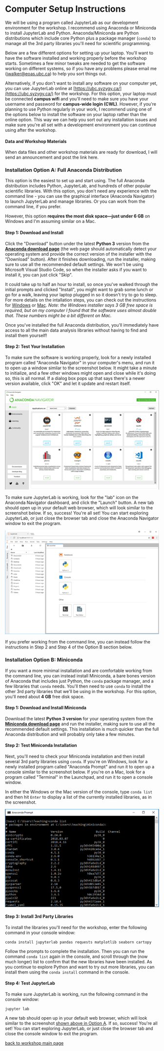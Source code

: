 # Computer Setup Instructions

We will be using a program called JupyterLab as our development environment for the workshop. I recommend using Anaconda or Miniconda to install JupyterLab and Python. Anaconda/Miniconda are Python distributions which include core Python plus a package manager (`conda`) to manage all the 3rd party libraries you'll need for scientific programming.

Below are a few different options for setting up your laptop. You'll want to have the software installed and working properly before the workshop starts. Sometimes a few minor tweaks are needed to get the software working on different systems, so if you have any problems please email me (jwalker@eoas.ubc.ca) to help you sort things out.

Alternatively, if you don't want to install any software on your computer yet, you can use JupyterLab online at [https://ubc.syzygy.ca/](https://ubc.syzygy.ca/) for the workshop. For this option, your laptop must be connected **campus wifi** and you'll need to make sure you have your username and password for **campus-wide login (CWL)**. However, if you're planning to use Python regularly in your work, I recommend using one of the options below to install the software on your laptop rather than the online option. This way we can help you sort out any installation issues and make sure you're all set with a development environment you can continue using after the workshop.


#### Data and Workshop Materials
When data files and other workshop materials are ready for download, I will send an announcement and post the link here.

### Installation Option A: Full Anaconda Distribution

This option is the easiest to set up and start using. The full Anaconda distribution includes Python, JupyterLab, and hundreds of other popular scientific libraries. With this option, you don't need any experience with the command line - you can use the graphical interface (Anaconda Navigator) to launch JupyterLab and manage libraries. Or you can work from the command line, if you prefer.

However, this option **requires the most disk space&mdash;just under 6 GB** on Windows and I'm assuming similar on a Mac.

#### Step 1: Download and Install

Click the "Download" button under the latest **Python 3** version from the **[Anaconda download page](https://www.anaconda.com/download/)** (the web page should automatically detect your operating system and provide the correct version of the installer with the "Download" button). After it finishes downloading, run the installer, making sure to use all the recommended default settings. We won't be using Microsoft Visual Studio Code, so when the installer asks if you want to install it, you can just click "Skip".

It could take up to half an hour to install, so once you've walked through the initial prompts and clicked "Install", you might want to grab some lunch or go for a walk, leaving your laptop plugged in so it doesn't try to go to sleep. For more details on the intallation steps, you can check out the instructions for [Windows](https://docs.anaconda.com/anaconda/install/windows) or [Mac](https://docs.anaconda.com/anaconda/install/mac-os). *Note: the Windows installer says 3 GB free space is required, but on my computer I found that the software uses almost double that. These numbers might be a bit different on Mac.*

Once you've installed the full Anaconda distribution, you'll immediately have access to all the main data analysis libraries without having to find and install them yourself!

#### Step 2: Test Your Installation

To make sure the software is working properly, look for a newly installed program called "Anaconda Navigator" in your computer's menu, and run it to open up a window similar to the screenshot below. It might take a minute to initialize, and a few other windows might open and close while it's doing so, this is all normal. If a dialog box pops up that says there's a newer version available, click "OK" and let it update and restart itself.

![Anaconda Navigator](img/screenshots/navigator.png)


To make sure JupyterLab is working, look for the "lab" icon on the Anaconda Navigator dashboard, and click the "Launch" button. A new tab should open up in your default web browser, which will look similar to the screenshot below. If so, success!  You're all set! You can start exploring JupyterLab, or just close the browser tab and close the Anaconda Navigator window to exit the program.

<a id="jupyterlab"></a>

![JupyterLab](img/screenshots/jupyterlab.png)

If you prefer working from the command line, you can instead follow the instructions in Step 2 and Step 4 of the Option B section below.


### Installation Option B: Miniconda

If you want a more minimal installation and are comfortable working from the command line, you can instead install Miniconda, a bare bones version of Anaconda that includes just Python, the `conda` package manager, and a few libraries that `conda` needs. You'll then need to use `conda` to install the other 3rd party libraries that we'll be using in the workshop. For this option, you'll need about **4 GB** free disk space.

#### Step 1: Download and Install Miniconda

Download the latest **Python 3 version** for your operating system from the **[Miniconda download page](https://conda.io/miniconda.html)** and run the installer, making sure to use all the recommended default settings. This installation is much quicker than the full Anaconda distribution and will probably only take a few minutes.

<a id="commandline"></a>
#### Step 2: Test Miniconda Installation 

Next, you'll need to check your Miniconda installation and then install several 3rd party libraries using `conda`. If you're on Windows, look for a newly installed program called "Anaconda Prompt" and run it to open up a console similar to the screenshot below. If you're on a Mac, look for a program called "Terminal" in the Launchpad, and run it to open a console window.

In either the Windows or the Mac version of the console, type `conda list` and then hit `Enter` to display a list of the currently installed libraries, as in the screenshot.

![Miniconda](img/screenshots/miniconda1.png)

#### Step 3: Install 3rd Party Libraries

To install the libraries you'll need for the workshop, enter the following command in your console window:
```
conda install jupyterlab pandas requests matplotlib seaborn cartopy
```

Follow the prompts to complete the installation. Then you can run the command `conda list` again in the console, and scroll through the (now much longer) list to confirm that the new libraries have been installed. As you continue to explore Python and want to try out more libraries, you can install them using the `conda install` command in the console.


#### Step 4: Test JupyterLab

To make sure JupyterLab is working, run the following command in the console window:

```
jupyter lab
```

A new tab should open up in your default web browser, which will look similar to the screenshot [shown above in Option A](#jupyterlab). If so, success!  You're all set! You can start exploring JupyterLab, or just close the browser tab and close the console window to exit the program.



[back to workshop main page](https://jenfly.github.io/eoas-python/)
